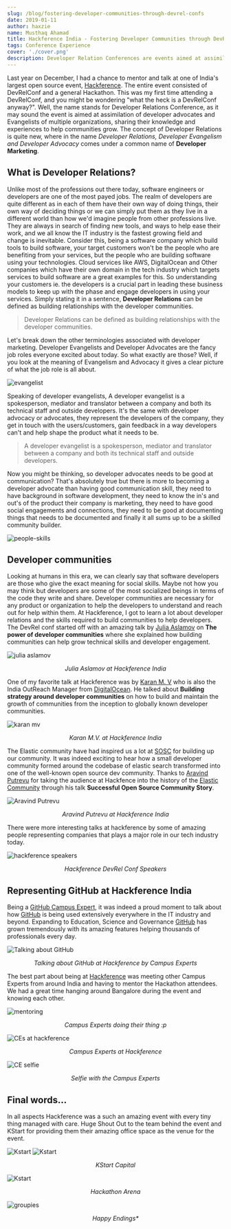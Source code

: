 ```yaml
---
slug: /blog/fostering-developer-communities-through-devrel-confs
date: 2019-01-11
author: haxzie
name: Musthaq Ahamad
title: Hackference India - Fostering Developer Communities through DevRel Confs
tags: Conference Experience
cover: './cover.png'
description: Developer Relation Conferences are events aimed at assimilation of developer advocates and Evangelists of multiple organizations, sharing their knowledge and experiences.
---
```

Last year on December, I had a chance to mentor and talk at one of India's largest open source event, [Hackference](https://hackference.in). The entire event consisted of DevRelConf and a general Hackathon. This was my first time attending a DevRelConf, and you might be wondering "what the heck is a DevRelConf anyway?". Well, the name stands for Developer Relations Conference, as it may sound the event is aimed at assimilation of developer advocates and Evangelists of multiple organizations, sharing their knowledge and experiences to help communities grow. The concept of Developer Relations is quite new, where in the name _Developer Relations, Developer Evangelism and Developer Advocacy_ comes under a common name of **Developer Marketing**.

## What is Developer Relations?
Unlike most of the professions out there today, software engineers or developers are one of the most payed jobs. The realm of developers are quite different as in each of them have their own way of doing things, their own way of deciding things or we can simply put them as they live in a different world than how we'd imagine people from other professions live. They are always in search of finding new tools, and ways to help ease their work, and we all know the IT industry is the fastest growing field and change is inevitable. Consider this, being a software company which build tools to build software, your target customers won't be the people who are benefiting from your services, but the people who are building software using your technologies. Cloud services like AWS, DigitalOcean and Other companies which have their own domain in the tech industry which targets services to build software are a great examples for this. So understanding your customers ie. the developers is a crucial part in leading these business models to keep up with the phase and engage developers in using your services. Simply stating it in a sentence, **Developer Relations** can be defined as building relationships with the developer communities.
> Developer Relations can be defined as building relationships with the developer communities.

Let's break down the other terminologies associated with developer marketing. Developer Evangelists and Developer Advocates are the fancy job roles everyone excited about today. So what exactly are those? Well, if you look at the meaning of Evangelism and Advocacy it gives a clear picture of what the job role is all about.

<Img src="./evangelist.png" alt="evangelist" />

Speaking of developer evangelists, A developer evangelist is a spokesperson, mediator and translator between a company and both its technical staff and outside developers. It's the same with developer advocacy or advocates, they represent the developers of the company, they get in touch with the users/customers, gain feedback in a way developers can't and help shape the product what it needs to be.
> A developer evangelist is a spokesperson, mediator and translator between a company and both its technical staff and outside developers.

Now you might be thinking, so developer advocates needs to be good at communication? That's absolutely true but there is more to becoming a developer advocate than having good communication skill, they need to have background in software development, they need to know the in's and out's of the product their company is marketing, they need to have good social engagements and connections, they need to be good at documenting things that needs to be documented and finally it all sums up to be a skilled community builder.

<Img src="./people-skills.png" alt="people-skills"/>

## Developer communities
Looking at humans in this era, we can clearly say that software developers are those who give the exact meaning for social skills. Maybe not how you may think but developers are some of the most socialized beings in terms of the code they write and share. Developer communities are necessary for any product or organization to help the developers to understand and reach out for help within them. At Hackference, I got to learn a lot about developer relations and the skills required to build communities to help developers. The DevRel conf started off with an amazing talk by [Julia Aslamov](https://www.linkedin.com/in/yulialund/) on **The power of developer communities** where she explained how building communities can help grow technical skills and developer engagement.

<p>
<Img src="./julia-aslamov.jpg" alt="julia aslamov" />
<center><i>Julia Aslamov at Hackference India</i></center>
</p>

One of my favorite talk at Hackference was by [Karan M. V](https://www.linkedin.com/in/mvkaran/) who is also the India OutReach Manager from [DigitalOcean](https://digitalocean.com). He talked about **Building strategy around developer communities** on how to build and maintain the growth of communities from the inception to globally known developer communities.

<p>
<Img src="./karan-mv.png" alt="karan mv" />
<center><i>Karan M.V. at Hackference India</i></center>
</p>

The Elastic community have had inspired us a lot at [SOSC](https://sosc.org.in) for building up our community. It was indeed exciting to hear how a small developer community formed around the codebase of elastic search transformed into one of the well-known open source dev community. Thanks to [Aravind Putrevu](https://www.linkedin.com/in/aravindputrevu/) for taking the audience at Hackfence into the history of the [Elastic Community](https://www.elstic.co/community) through his talk **Successful Open Source Community Story**.

<p>
<Img src="./aravind-potrevu.png" alt="Aravind Putrevu" />
<center><i>Aravind Putrevu at Hackference India</i></center>
</p>

There were more interesting talks at hackference by some of amazing people representing companies that plays a major role in our tech industry today.

<p>
<Img src="./speakers.png" alt="hackference speakers" />
<center><i>Hackference DevRel Conf Speakers</i></center>
</p>

## Representing GitHub at Hackference India
Being a [GitHub Campus Expert](https://githubcampus.expert), it was indeed a proud moment to talk about how [GitHub](https://github.com) is being used extensively everywhere in the IT industry and beyond. Expanding to Education, Science and Governance [GitHub](https://github.com) has grown tremendously with its amazing features helping thousands of professionals every day. 

<p>
<Img src="./campus-experts-hackference.jpeg" alt="Talking about GitHub"/>
<center><i>Talking about GitHub at Hackference by Campus Experts</i></center>
</p>

The best part about being at [Hackference](https://hackference.in) was meeting other Campus Experts from around India and having to mentor the Hackathon attendees. We had a great time hanging around Bangalore during the event and knowing each other.

<p>
<Img src="./mentoring-at-hackference.JPG" alt="mentoring" />
<center><i>Campus Experts doing their thing :p</i></center>
</p>

<p>
<Img src="./GCEs-at-hackference.jpg" alt="CEs at hackference" />
<center><i>Campus Experts at Hackference</i></center>
</p>

<p>
<Img src="./cs-selfie.jpg" alt="CE selfie" />
<center><i>Selfie with the Campus Experts</i></center>
</p>

## Final words...
In all aspects Hackference was a such an amazing event with every tiny thing managed with care. Huge Shout Out to the team behind the event and KStart for providing them their amazing office space as the venue for the event.

<p>
<Img src="./kstart-1.png" alt="Kstart" />
<Img src="./kstart-2.png" alt="Kstart" />
<center><i>KStart Capital</i></center>
</p>

<p>
<Img src="./kstart-3.JPG" alt="Kstart" />
<center><i>Hackathon Arena</i></center>
</p>

<p>
<Img src="./final-groupie.jpg" alt="groupies"/>
<center><i>Happy Endings*</i></center>
</p>

